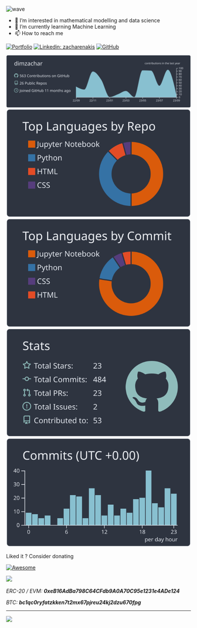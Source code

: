 ![wave](https://capsule-render.vercel.app/api?type=waving&color=auto&height=200&text=Hi,%I’m%20Dimitris&animation=twinkling&fontAlign=70)

- 👀 I’m interested in mathematical modelling and data science
- 🌱 I’m currently learning Machine Learning
- 📫 How to reach me

[![Portfolio](https://img.shields.io/badge/Website-46a2f1.svg?&style=for-the-badge&logo=Google-Chrome&logoColor=white&link=https://zacharenakis.super.site/)](https://zacharenakis.super.site/)
[![Linkedin: zacharenakis](https://img.shields.io/badge/-Connect-blue?style=for-the-badge&logo=Linkedin&logoColor=white&link=https://www.linkedin.com/in/zacharenakis)](https://www.linkedin.com/in/zacharenakis)
[![GitHub](https://img.shields.io/github/followers/dimzachar?logo=GitHub&style=for-the-badge)](https://github.com/dimzachar)

[![](https://raw.githubusercontent.com/dimzachar/github-profile-summary-cards/master/profile-summary-card-output/nord_dark/0-profile-details.svg)](https://github.com/vn7n24fzkq/github-profile-summary-cards)
[![](https://raw.githubusercontent.com/dimzachar/github-profile-summary-cards/master/profile-summary-card-output/nord_dark/1-repos-per-language.svg)](https://github.com/vn7n24fzkq/github-profile-summary-cards) [![](https://raw.githubusercontent.com/dimzachar/github-profile-summary-cards/master/profile-summary-card-output/nord_dark/2-most-commit-language.svg)](https://github.com/vn7n24fzkq/github-profile-summary-cards)
[![](https://raw.githubusercontent.com/dimzachar/github-profile-summary-cards/master/profile-summary-card-output/nord_dark/3-stats.svg)](https://github.com/vn7n24fzkq/github-profile-summary-cards) [![](https://raw.githubusercontent.com/dimzachar/github-profile-summary-cards/master/profile-summary-card-output/nord_dark/4-productive-time.svg)](https://github.com/vn7n24fzkq/github-profile-summary-cards)

Liked it ? Consider donating

[![Awesome](https://badgen.net/badge/icon/buymeacoffee?icon=buymeacoffee&label)](https://paypal.me/dimzachar)

 [<img src='https://user-images.githubusercontent.com/113017737/238461927-712d744b-f879-403c-b9fe-aedaac6dcdc5.png'>](https://www.buymeacoffee.com/techietea)

*ERC-20 / EVM: **0xeB16AdBa798C64CFdb9A0A70C95e1231e4ADe124***

*BTC: **bc1qc0ryfatzkken7t2mx67pjreu24kj2dzu670fpg***


---
[![](https://visitcount.itsvg.in/api?id=dimzachar&label=Profile%20Views&color=10&icon=6&pretty=false)](https://visitcount.itsvg.in)

